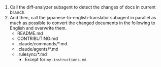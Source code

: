 1. Call the diff-analyzer subagent to detect the changes of docs in current branch.
2. And then, call the japanese-to-english-translator subagent in parallel as much as possible to convert the changed documents in the following to English and overwrite them.
    - README.md
    - CONTRIBUTING.md
    - .claude/commands/*.md
    - .claude/agents/*.md
    - .rulesync/*.md
        - Except for `my-instructions.md`.
